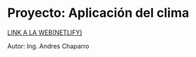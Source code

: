 # Proyecto: Aplicación del clima

[LINK A LA WEB(NETLIFY)](https://proyecto-calculadora-html-css-js.netlify.app/)

Autor: Ing. Andres Chaparro
